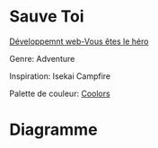 # Sauve Toi
  [Développemnt web-Vous êtes le héro](https://smnarnold.com/projets/vous-etes-le-heros)
  
  Genre: Adventure
  
  Inspiration: Isekai Campfire
  
  Palette de couleur: [Coolors](https://coolors.co/palette/ccd5ae-e9edc9-fefae0-faedcd-d4a373)
# Diagramme
